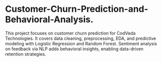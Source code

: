# Customer-Churn-Prediction-and-Behavioral-Analysis.
This project focuses on customer churn prediction for CodVeda Technologies. It covers data cleaning, preprocessing, EDA, and predictive modeling with Logistic Regression and Random Forest. Sentiment analysis on feedback via NLP adds behavioral insights, enabling data-driven retention strategies.
